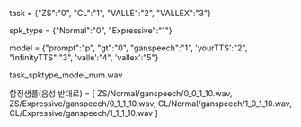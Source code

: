 task = {"ZS":"0", "CL":"1", "VALLE":"2", "VALLEX":"3"}

spk_type = {"Normal":"0", "Expressive":"1"}

model = {"prompt":"p", "gt":"0", "ganspeech":"1", 'yourTTS':"2", "infinityTTS":"3", 'valle':"4", 'vallex':"5"}

task_spktype_model_num.wav

함정샘플(음성 반대로) = [ ZS/Normal/ganspeech/0_0_1_10.wav, ZS/Expressive/ganspeech/0_1_1_10.wav, CL/Normal/ganspeech/1_0_1_10.wav, CL/Expressive/ganspeech/1_1_1_10.wav ]